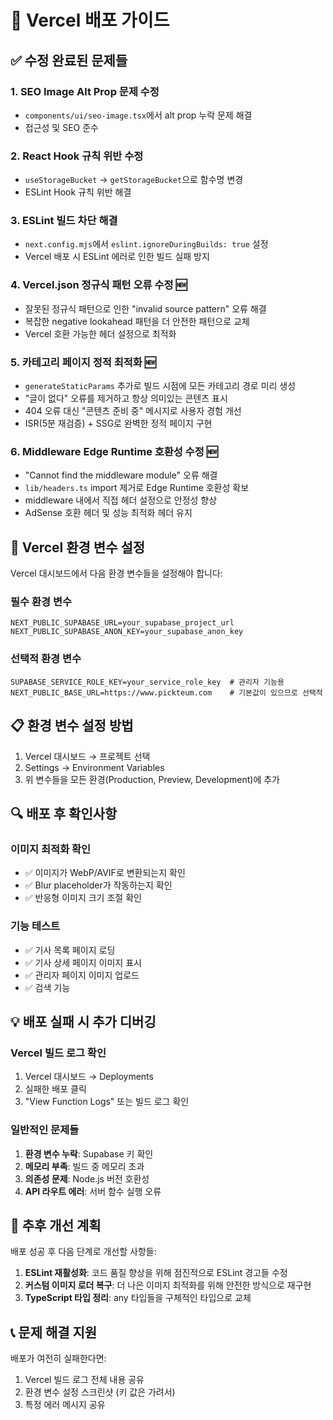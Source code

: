 # 🚀 Vercel 배포 가이드

## ✅ 수정 완료된 문제들

### 1. SEO Image Alt Prop 문제 수정
- `components/ui/seo-image.tsx`에서 alt prop 누락 문제 해결
- 접근성 및 SEO 준수

### 2. React Hook 규칙 위반 수정
- `useStorageBucket` → `getStorageBucket`으로 함수명 변경
- ESLint Hook 규칙 위반 해결

### 3. ESLint 빌드 차단 해결
- `next.config.mjs`에서 `eslint.ignoreDuringBuilds: true` 설정
- Vercel 배포 시 ESLint 에러로 인한 빌드 실패 방지

### 4. Vercel.json 정규식 패턴 오류 수정 🆕
- 잘못된 정규식 패턴으로 인한 "invalid source pattern" 오류 해결
- 복잡한 negative lookahead 패턴을 더 안전한 패턴으로 교체
- Vercel 호환 가능한 헤더 설정으로 최적화

### 5. 카테고리 페이지 정적 최적화 🆕
- `generateStaticParams` 추가로 빌드 시점에 모든 카테고리 경로 미리 생성
- "글이 없다" 오류를 제거하고 항상 의미있는 콘텐츠 표시
- 404 오류 대신 "콘텐츠 준비 중" 메시지로 사용자 경험 개선
- ISR(5분 재검증) + SSG로 완벽한 정적 페이지 구현

### 6. Middleware Edge Runtime 호환성 수정 🆕
- "Cannot find the middleware module" 오류 해결
- `lib/headers.ts` import 제거로 Edge Runtime 호환성 확보
- middleware 내에서 직접 헤더 설정으로 안정성 향상
- AdSense 호환 헤더 및 성능 최적화 헤더 유지

## 🔧 Vercel 환경 변수 설정

Vercel 대시보드에서 다음 환경 변수들을 설정해야 합니다:

### 필수 환경 변수
```
NEXT_PUBLIC_SUPABASE_URL=your_supabase_project_url
NEXT_PUBLIC_SUPABASE_ANON_KEY=your_supabase_anon_key
```

### 선택적 환경 변수
```
SUPABASE_SERVICE_ROLE_KEY=your_service_role_key  # 관리자 기능용
NEXT_PUBLIC_BASE_URL=https://www.pickteum.com    # 기본값이 있으므로 선택적
```

## 📋 환경 변수 설정 방법

1. Vercel 대시보드 → 프로젝트 선택
2. Settings → Environment Variables
3. 위 변수들을 모든 환경(Production, Preview, Development)에 추가

## 🔍 배포 후 확인사항

### 이미지 최적화 확인
- ✅ 이미지가 WebP/AVIF로 변환되는지 확인
- ✅ Blur placeholder가 작동하는지 확인
- ✅ 반응형 이미지 크기 조절 확인

### 기능 테스트
- ✅ 기사 목록 페이지 로딩
- ✅ 기사 상세 페이지 이미지 표시
- ✅ 관리자 페이지 이미지 업로드
- ✅ 검색 기능

## 💡 배포 실패 시 추가 디버깅

### Vercel 빌드 로그 확인
1. Vercel 대시보드 → Deployments
2. 실패한 배포 클릭
3. "View Function Logs" 또는 빌드 로그 확인

### 일반적인 문제들
1. **환경 변수 누락**: Supabase 키 확인
2. **메모리 부족**: 빌드 중 메모리 초과
3. **의존성 문제**: Node.js 버전 호환성
4. **API 라우트 에러**: 서버 함수 실행 오류

## 🔄 추후 개선 계획

배포 성공 후 다음 단계로 개선할 사항들:

1. **ESLint 재활성화**: 코드 품질 향상을 위해 점진적으로 ESLint 경고들 수정
2. **커스텀 이미지 로더 복구**: 더 나은 이미지 최적화를 위해 안전한 방식으로 재구현
3. **TypeScript 타입 정리**: any 타입들을 구체적인 타입으로 교체

## 📞 문제 해결 지원

배포가 여전히 실패한다면:
1. Vercel 빌드 로그 전체 내용 공유
2. 환경 변수 설정 스크린샷 (키 값은 가려서)
3. 특정 에러 메시지 공유